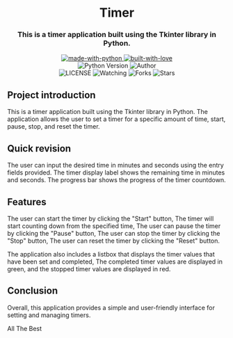 
<h1 align="center"> 
    Timer
</h1>

<h3 align="center"> 
    This is a timer application built using the Tkinter library in Python.
</h3>

<p align="center">
    <a href="https://python.org">
        <img src="http://forthebadge.com/images/badges/made-with-python.svg" alt="made-with-python">
    </a>
    <a href="https://GitHub.com/MeshariRed">
        <img src="http://ForTheBadge.com/images/badges/built-with-love.svg" alt="built-with-love">
    </a> <br>
    <img src="https://img.shields.io/badge/python-3.9-green?style=for-the-badge&logo=appveyor" alt="Python Version">
    <img title="Author" src="https://img.shields.io/badge/Author-MeshariRed-blue.svg?color=54aeff&style=for-the-badge&logo=github" /><br>
    <img src="https://img.shields.io/github/license/MeshariRed/TimerTk.svg" alt="LICENSE">
    <img src="https://img.shields.io/github/watchers/MeshariRed/TimerTk.svg" alt="Watching">
    <img src="https://img.shields.io/github/forks/MeshariRed/TimerTk.svg" alt="Forks">
    <img src="https://img.shields.io/github/stars/MeshariRed/TimerTk.svg" alt="Stars">
</p>

## Project introduction
This is a timer application built using the Tkinter library in Python.
The application allows the user to set a timer for a specific amount of time, start, pause, stop, and reset the timer.

## Quick revision
The user can input the desired time in minutes and seconds using the entry fields provided.
The timer display label shows the remaining time in minutes and seconds.
The progress bar shows the progress of the timer countdown.

## Features 
The user can start the timer by clicking the "Start" button,
The timer will start counting down from the specified time,
The user can pause the timer by clicking the "Pause" button,
The user can stop the timer by clicking the "Stop" button,
The user can reset the timer by clicking the "Reset" button.

The application also includes a listbox that displays the timer values that have been set and completed,
The completed timer values are displayed in green, and the stopped timer values are displayed in red.

## Conclusion
Overall, this application provides a simple and user-friendly interface for setting and managing timers.

All The Best

